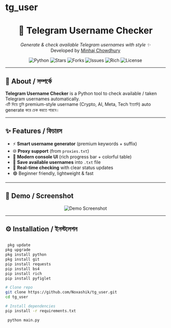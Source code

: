 # tg_user
<h1 align="center">🚀 Telegram Username Checker</h1>

<p align="center">
  <i>Generate & check available Telegram usernames with style ✨</i><br>
  Developed by <a href="https://www.facebook.com/ashikxmp">Minhaj Chowdhury</a>
</p>

<p align="center">
  <img src="https://img.shields.io/badge/Python-3.8%2B-blue?logo=python" alt="Python">
  <img src="https://img.shields.io/github/stars/YOUR-USERNAME/telegram-username-checker?style=social" alt="Stars">
  <img src="https://img.shields.io/github/forks/YOUR-USERNAME/telegram-username-checker?style=social" alt="Forks">
  <img src="https://img.shields.io/github/issues/YOUR-USERNAME/telegram-username-checker" alt="Issues">
  <img src="https://img.shields.io/badge/Powered%20by-Rich%20Library-magenta" alt="Rich">
  <img src="https://img.shields.io/badge/License-MIT-green" alt="License">
</p>

---

## 📌 About / সম্পর্কে
**Telegram Username Checker** is a Python tool to check available / taken Telegram usernames automatically.  
এটি দিয়ে তুমি premium-style username (Crypto, AI, Meta, Tech ইত্যাদি) auto generate করে চেক করতে পারবে।  

---

## ✨ Features / ফিচারস
- ⚡ **Smart username generator** (premium keywords + suffix)  
- 🌐 **Proxy support** (from `proxies.txt`)  
- 🎨 **Modern console UI** (rich progress bar + colorful table)  
- 💾 **Save available usernames** into `.txt` file  
- 🔄 **Real-time checking** with clear status updates  
- 🟢 Beginner friendly, lightweight & fast  

---

## 📸 Demo / Screenshot
<p align="center">
  <img src="https://via.placeholder.com/800x400.png?text=Demo+Screenshot" alt="Demo Screenshot">
</p>

---

## ⚙️ Installation / ইনস্টলেশন
```bash

 pkg update
pkg upgrade
pkg install python
pkg install git
pip install requests
pip install bs4
pip install rich
pip install pyfiglet

# Clone repo
git clone https://github.com/Noxashik/tg_user.git
cd tg_user

# Install dependencies
pip install -r requirements.txt

 python main.py
